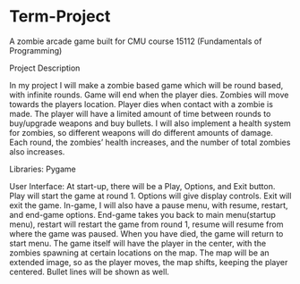 # Term-Project

A zombie arcade game built for CMU course 15112 (Fundamentals of Programming)

Project Description

In my project I will make a zombie based game which will be round based, with infinite rounds. Game will end when the player dies. Zombies will move towards the players location. Player dies when contact with a zombie is made. The player will have a limited amount of time between rounds to buy/upgrade weapons and buy bullets. I will also implement a health system for zombies, so different weapons will do different amounts of damage. Each round, the zombies’ health increases, and the number of total zombies also increases. 

Libraries: Pygame

User Interface:
At start-up, there will be a Play, Options, and Exit button. Play will start the game at round 1. Options will give display controls. Exit will exit the game. In-game, I will also have a pause menu, with resume, restart, and end-game options. End-game takes you back to main menu(startup menu), restart will restart the game from round 1, resume will resume from where the game was paused. When you have died, the game will return to start menu. 
The game itself will have the player in the center, with the zombies spawning at certain locations on the map. The map will be an extended image, so as the player moves, the map shifts, keeping the player centered. Bullet lines will be shown as well.
